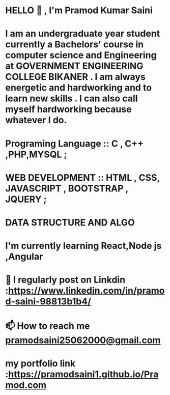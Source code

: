 




#  HELLO 👋 , I'm Pramod Kumar Saini  
#  I am an undergraduate year student currently a Bachelors' course in computer science and Engineering at GOVERNMENT ENGINEERING COLLEGE BIKANER . I am always energetic and hardworking and to learn new skills . I can also call myself hardworking because whatever I do.
# Programing Language :: C , C++ ,PHP,MYSQL ;

 # WEB DEVELOPMENT :: HTML , CSS, JAVASCRIPT , BOOTSTRAP , JQUERY ;

# DATA STRUCTURE AND ALGO


# I'm currently learning React,Node js ,Angular 
# 💞️ I regularly post on Linkdin :https://www.linkedin.com/in/pramod-saini-98813b1b4/
# 📫 How to reach me  pramodsaini25062000@gmail.com

# my portfolio link :https://pramodsaini1.github.io/Pramod.com

